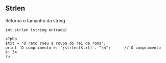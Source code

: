 ## Strlen

Retorna o tamanho da string
```
int strlen (string entrada)

<?php
$txt = "O rato roeu a roupa do rei de roma";
print 'O comprimento é: ';strlen($txt) . "\n";      // O comprimento é: 34
?>
```